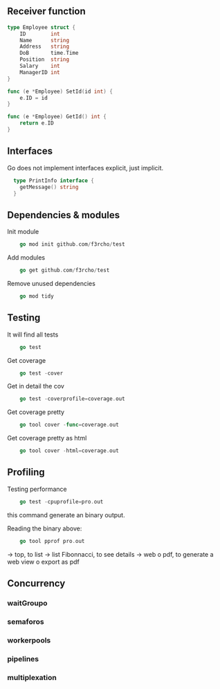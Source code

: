 ## Receiver function

```go
type Employee struct {
	ID        int
	Name      string
	Address   string
	DoB       time.Time
	Position  string
	Salary    int
	ManagerID int
}

func (e *Employee) SetId(id int) {
	e.ID = id
}

func (e *Employee) GetId() int {
	return e.ID
}

```

## Interfaces
Go does not implement interfaces explicit, just implicit.
```go
  type PrintInfo interface {
    getMessage() string
  }
``` 

## Dependencies & modules
Init module
```go
	go mod init github.com/f3rcho/test
```

Add modules
```go
	go get github.com/f3rcho/test
```

Remove unused dependencies
```go
	go mod tidy
```

## Testing

It will find all tests
```go
	go test
```

Get coverage
```go
	go test -cover
```

Get in detail the cov
```go
	go test -coverprofile=coverage.out
```
Get coverage pretty
```go
	go tool cover -func=coverage.out
```
Get coverage pretty as html
```go
	go tool cover -html=coverage.out
```

## Profiling
Testing performance
```go
	go test -cpuprofile=pro.out
```
this command generate an binary output.

Reading the binary above:
```go
	go tool pprof pro.out
```
-> top, to list
-> list Fibonnacci, to see details
-> web o pdf, to generate a web view o export as pdf

## Concurrency

### waitGroupo
### semaforos
### workerpools
### pipelines
### multiplexation